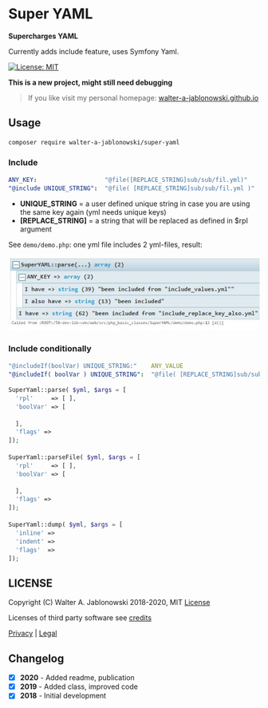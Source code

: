 # Super YAML

**Supercharges YAML**

Currently adds include feature, uses Symfony Yaml.

[![License: MIT](https://img.shields.io/badge/License-MIT-yellow.svg)](https://opensource.org/licenses/MIT)

**This is a new project, might still need debugging**

> If you like visit my personal homepage: [walter-a-jablonowski.github.io](https://walter-a-jablonowski.github.io)


## Usage

```
composer require walter-a-jablonowski/super-yaml
```

### Include

```yaml
ANY_KEY:                   "@file([REPLACE_STRING]sub/sub/fil.yml)"
"@include UNIQUE_STRING":  "@file( [REPLACE_STRING]sub/sub/fil.yml )"  # also includes key(s)
```

- **UNIQUE_STRING**    = a user defined unique string in case you are using the same key again (yml needs unique keys)
- **[REPLACE_STRING]** = a string that will be replaced as defined in $rpl argument

See `demo/demo.php`: one yml file includes 2 yml-files, result:

![scr.jpg](misc/scr.jpg?raw=true "Scr")


### Include conditionally

```yaml
"@includeIf(boolVar) UNIQUE_STRING:"    ANY_VALUE
"@includeIf( boolVar ) UNIQUE_STRING":  "@file( [REPLACE_STRING]sub/sub/fil.yml )"
```

```php
SuperYaml::parse( $yml, $args = [
  'rpl'     => [ ],
  'boolVar' => [

  ],
  'flags' =>
]);

SuperYaml::parseFile( $yml, $args = [
  'rpl'     => [ ],
  'boolVar' => [

  ],
  'flags' =>
]);

SuperYaml::dump( $yml, $args = [
  'inline' =>
  'indent' =>
  'flags'  =>
]);
```


## LICENSE

Copyright (C) Walter A. Jablonowski 2018-2020, MIT [License](LICENSE)

Licenses of third party software see [credits](credits.md)


[Privacy](https://walter-a-jablonowski.github.io/privacy.html) | [Legal](https://walter-a-jablonowski.github.io/imprint.html)


## Changelog

* [x] **2020** - Added readme, publication
* [x] **2019** - Added class, improved code
* [x] **2018** - Initial development
